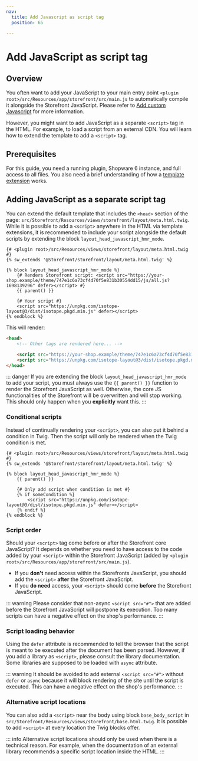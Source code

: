 ```yaml
---
nav:
  title: Add Javascript as script tag
  position: 65

---
```


# Add JavaScript as script tag

## Overview

You often want to add your JavaScript to your main entry point `<plugin root>/src/Resources/app/storefront/src/main.js` to automatically compile it alongside the Storefront JavaScript.
Please refer to [Add custom Javascript](add-custom-javascript.md) for more information.

However, you might want to add JavaScript as a separate `<script>` tag in the HTML. For example, to load a script from an external CDN.
You will learn how to extend the template to add a `<script>` tag.

## Prerequisites

For this guide, you need a running plugin, Shopware 6 instance, and full access to all files. You also need a brief understanding of how a [template extension](customize-templates.md) works.

## Adding JavaScript as a separate script tag

You can extend the default template that includes the `<head>` section of the page: `src/Storefront/Resources/views/storefront/layout/meta.html.twig`.
While it is possible to add a `<script>` anywhere in the HTML via template extensions, it is recommended to include your script alongside the default scripts by extending the block `layout_head_javascript_hmr_mode`.

```twig
{# <plugin root>/src/Resources/views/storefront/layout/meta.html.twig #}
{% sw_extends '@Storefront/storefront/layout/meta.html.twig' %}

{% block layout_head_javascript_hmr_mode %}
    {# Renders Storefront script: <script src="https://your-shop.example/theme/747e1c6a73cf4d70f5e831b30554dd15/js/all.js?1698139296" defer></script> #}
    {{ parent() }}

    {# Your script #}
    <script src="https://unpkg.com/isotope-layout@3/dist/isotope.pkgd.min.js" defer></script>
{% endblock %}
```

This will render:

```html
<head>
    <!-- Other tags are rendered here... -->

    <script src="https://your-shop.example/theme/747e1c6a73cf4d70f5e831b30554dd15/js/all.js?1698139296" defer></script>
    <script src="https://unpkg.com/isotope-layout@3/dist/isotope.pkgd.min.js" defer></script>
</head>
```

::: danger
If you are extending the block `layout_head_javascript_hmr_mode` to add your script, you must always use the <code v-pre>{{ parent() }}</code> function to render the Storefront JavaScript as well.
Otherwise, the core JS functionalities of the Storefront will be overwritten and will stop working. This should only happen when you **explicitly** want this.
:::

### Conditional scripts

Instead of continually rendering your `<script>`, you can also put it behind a condition in Twig.
Then the script will only be rendered when the Twig condition is met.

```twig
{# <plugin root>/src/Resources/views/storefront/layout/meta.html.twig #}
{% sw_extends '@Storefront/storefront/layout/meta.html.twig' %}

{% block layout_head_javascript_hmr_mode %}
    {{ parent() }}

    {# Only add script when condition is met #}
    {% if someCondition %}
        <script src="https://unpkg.com/isotope-layout@3/dist/isotope.pkgd.min.js" defer></script>
    {% endif %}
{% endblock %}
```

### Script order

Should your `<script>` tag come before or after the Storefront core JavaScript?
It depends on whether you need to have access to the code added by your `<script>` within the Storefront JavaScript (added by `<plugin root>/src/Resources/app/storefront/src/main.js`).

* If you **don't** need access within the Storefronts JavaScript, you should add the `<script>` **after** the Storefront JavaScript.
* If you **do need** access, your `<script>` should come **before** the Storefront JavaScript.

::: warning
Please consider that non-async `<script src="#">` that are added before the Storefront JavaScript will postpone its execution.
Too many scripts can have a negative effect on the shop's performance.
:::

### Script loading behavior

Using the `defer` attribute is recommended to tell the browser that the script is meant to be executed after the document has been parsed.
However, if you add a library as `<script>`, please consult the library documentation. Some libraries are supposed to be loaded with `async` attribute.

::: warning
It should be avoided to add external `<script src="#">` without `defer` or `async` because it will block rendering of the site until the script is executed.
This can have a negative effect on the shop's performance.
:::

### Alternative script locations

You can also add a `<script>` near the body using block `base_body_script` in `src/Storefront/Resources/views/storefront/base.html.twig`.
It is possible to add `<script>` at every location the Twig blocks offer.

::: info
Alternative script locations should only be used when there is a technical reason.
For example, when the documentation of an external library recommends a specific script location inside the HTML.
:::
